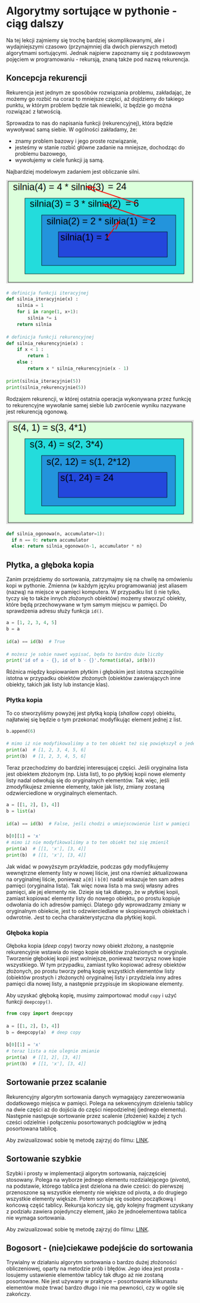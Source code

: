 # Algorytmy sortujące w pythonie - ciąg dalszy

Na tej lekcji zajmiemy się trochę bardziej skomplikowanymi, ale i wydajniejszymi czasowo (przynajmniej dla dwóch pierwszych metod) algorytmami sortującymi.
Jednak najpierw zapoznamy się z podstawowym pojęciem w programowaniu - rekursją, znaną także pod nazwą rekurencja.

## Koncepcja rekurencji

Rekurencja jest jednym ze sposóbów rozwiązania problemu, zakładając, że możemy go rozbić na coraz to mniejsze części, aż dojdziemy do takiego punktu, 
w którym problem będzie tak niewielki, iz będzie go można rozwiązać z łatwością.

Sprowadza to nas do napisania funkcji (rekurencyjnej), która będzie wywoływać samą siebie. W ogólności zakładamy, że:

- znamy problem bazowy i jego proste rozwiązanie,
- jesteśmy w stanie rozbić główne zadanie na mniejsze, dochodząc do problemu bazowego,
- wywołujemy w ciele funkcji ją samą.

Najbardziej modelowym zadaniem jest obliczanie silni.

![](rekurencja.png)

```python
# definicja funkcji iteracyjnej
def silnia_iteracyjnie(x) :
    silnia = 1
    for i in range(1, x+1):
        silnia *= i
    return silnia

# definicja funkcji rekurencyjnej
def silnia_rekurencyjnie(x) :
    if x < 1 :
        return 1
    else :
        return x * silnia_rekurencyjnie(x - 1)

print(silnia_iteracyjnie(5))
print(silnia_rekurencyjnie(5))
```

Rodzajem rekurencji, w której ostatnia operacja wykonywana przez funkcję to rekurencyjne wywołanie samej siebie lub zwrócenie wyniku nazywane 
jest rekurencją ogonową.

![](ogonowa.png)

```python
def silnia_ogonowa(n, accumulator=1):
  if n == 0: return accumulator
  else: return silnia_ogonowa(n-1, accumulator * n)
```

## Płytka, a głęboka kopia

Zanim przejdziemy do sortowania, zatrzymajmy się na chwilę na omówieniu kopi w pythonie.
Zmienna (w każdym języku programowania) jest aliasem (nazwą) na miejsce w pamięci komputera.
W przypadku list (i nie tylko, tyczy się to także innych złożonych obiektów) możemy stworzyć obiekty, 
które będą przechowywane w tym samym miejscu w pamięci.
Do sprawdzenia adresu służy funkcja ```id()```.

```python
a = [1, 2, 3, 4, 5]
b = a

id(a) == id(b)  # True

# możesz je sobie nawet wypisać, będa to bardzo duże liczby
print('id of a - {}, id of b - {}'.format(id(a), id(b)))
```

Różnica między kopiowaniem płytkim i głębokim jest istotna szczególnie istotna w przypadku obiektów złożonych 
(obiektów zawierających inne obiekty, takich jak listy lub instancje klas).

### Płytka kopia

To co stworzyliśmy powyżej jest płytką kopią (*shallow copy*) obiektu, najłatwiej się będzie o tym przekonać modyfikując element jednej z list.

```python
b.append(6)

# mimo iż nie modyfikowaliśmy a to ten obiekt też się powiększył o jeden element
print(a)  # [1, 2, 3, 4, 5, 6]
print(b)  # [1, 2, 3, 4, 5, 6]
```

Teraz przechodzimy do bardziej interesującej części. Jeśli oryginalna lista jest obiektem złożonym (np. Lista list), to po płytkiej kopii nowe elementy listy nadal odwołują się do oryginalnych elementów. Tak więc, jeśli zmodyfikujesz zmienne elementy, takie jak listy, zmiany zostaną odzwierciedlone w oryginalnych elementach.

```python
a = [[1, 2], [3, 4]]
b = list(a)

id(a) == id(b)  # False, jeśli chodzi o umiejscowienie list w pamięci

b[0][1] = 'x'
# mimo iż nie modyfikowaliśmy a to ten obiekt też się zmienił
print(a)  # [[1, 'x'], [3, 4]]
print(b)  # [[1, 'x'], [3, 4]]
```

Jak widać w powyższym przykładzie, podczas gdy modyfikujemy wewnętrzne elementy listy w nowej liście, 
jest ona również aktualizowana na oryginalnej liście, ponieważ ```a[0]``` i ```b[0]``` nadal wskazuje ten sam adres pamięci (oryginalna lista).
Tak więc nowa lista ```b``` ma swój własny adres pamięci, ale jej elementy nie. Dzieje się tak dlatego, że w płytkiej kopii, zamiast kopiować elementy listy do nowego obiektu, po prostu kopiuje odwołania do ich adresów pamięci. 
Dlatego gdy wprowadzamy zmiany w oryginalnym obiekcie, jest to odzwierciedlane w skopiowanych obiektach i odwrotnie.
Jest to cecha charakterystyczna dla płytkiej kopii.

### Głęboka kopia

Głęboka kopia (*deep copy*) tworzy nowy obiekt złożony, a następnie rekurencyjnie wstawia do niego kopie obiektów znalezionych w oryginale. 
Tworzenie głębokiej kopii jest wolniejsze, ponieważ tworzysz nowe kopie wszystkiego. W tym przypadku, zamiast tylko kopiować 
adresy obiektów złożonych, po prostu tworzy pełną kopię wszystkich elementów listy (obiektów prostych i złożonych) oryginalnej listy i przydziela inny adres pamięci dla nowej listy, a następnie przypisuje im skopiowane elementy.

Aby uzyskać głęboką kopię, musimy zaimportować moduł ```copy``` i użyć funkcji ```deepcopy()```.

```python
from copy import deepcopy

a = [[1, 2], [3, 4]]
b = deepcopy(a)  # deep copy

b[0][1] = 'x'
# teraz lista a nie ulegnie zmianie
print(a)  # [[1, 2], [3, 4]]
print(b)  # [[1, 'x'], [3, 4]]
```

## Sortowanie przez scalanie

Rekurencyjny algorytm sortowania danych wymagający zarezerwowania dodatkowego miejsca w pamięci. Polega na sekwencyjnym dzieleniu tablicy na 
dwie części aż do dojścia do części niepodzielnej (jednego elementu). Następnie następuje sortowanie przez scalenie (złożenie) każdej 
z tych cześci odzielnie i połączeniu posortowanych podciągłów w jedną posortowana tablicę.

Aby zwizualizować sobie tę metodę zajrzyj do filmu: [LINK](https://www.youtube.com/watch?v=XaqR3G_NVoo&ab_channel=AlgoRythmics).

## Sortowanie szybkie

Szybki i prosty w implementacji algorytm sortowania, najczęściej stosowany. Polega na wyborze jednego elementu rozdzialejącego (*pivota*), 
na podstawie, którego tablica jest dzielona na dwie cześci: do pierwszej przenoszone są wszystkie elementy nie większe od pivota, 
a do drugiego wszystkie elementy większe. Potem sortuje się osobno początkową i końcową część tablicy. Rekursja kończy się, 
gdy kolejny fragment uzyskany z podziału zawiera pojedynczy element, jako że jednoelementowa tablica nie wymaga sortowania.

Aby zwizualizować sobie tę metodę zajrzyj do filmu: [LINK](https://www.youtube.com/watch?v=ywWBy6J5gz8&ab_channel=AlgoRythmics).

## Bogosort - (nie)ciekawe podejście do sortowania

Trywialny w działaniu algorytm sortowania o bardzo dużej złożoności obliczeniowej, oparty na metodzie prób i błędów. Jego idea jest prosta - losujemy ustawienie elementów tablicy tak długo aż nie zostaną posortowane. Nie jest używany w praktyce – posortowanie kilkunastu elementów 
może trwać bardzo długo i nie ma pewności, czy w ogóle się zakończy.

